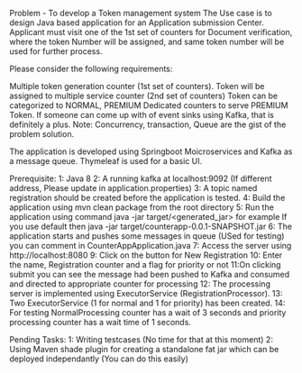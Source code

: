 Problem - To develop a Token management system
The Use case is to design Java based application for an Application submission Center. Applicant must visit one of the 1st set of counters for Document verification, where the token Number will be assigned, and same token number will be used for further process.

Please consider the following requirements:

Multiple token generation counter (1st set of counters).
Token will be assigned to multiple service counter (2nd set of counters)
Token can be categorized to NORMAL, PREMIUM
Dedicated counters to serve PREMIUM Token.
If someone can come up with of event sinks using Kafka, that is definitely a plus.
Note: Concurrency, transaction, Queue are the gist of the problem solution.

The application is developed using Springboot Moicroservices and Kafka as a message queue. Thymeleaf is used for a basic UI.

Prerequisite:
1: Java 8
2: A running kafka at localhost:9092 (If different address, Please update in application.properties)
3: A topic named registration should be created before the application is tested.
4: Build the application using mvn clean package from the root directory
5: Run the application using command java -jar target/<generated_jar> for example If you use default then java -jar target/counterapp-0.0.1-SNAPSHOT.jar
6: The application starts and pushes some messages in queue (USed for testing) you can comment in CounterAppApplication.java
7: Access the server using http://localhost:8080
9: Click on the button for New Registration
10: Enter the name, Registration counter and a flag for priority or not
11:On clicking submit you can see the message had been pushed to Kafka and consumed and directed to appropriate counter for processing
12: The processing server is implemented using ExecutorService (RegistrationProcessor). 
13: Two ExecutorService (1 for normal and 1 for priority) has been created.
14: For testing NormalProcessing counter has a wait of 3 seconds and priority processing counter has a wait time of 1 seconds.


Pending Tasks:
1: Writing testcases (No time for that at this moment)
2: Using Maven shade plugin for creating a standalone fat jar which can be deployed independantly (You can do this easily)


